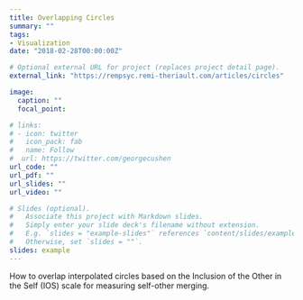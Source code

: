 ```yaml
---
title: Overlapping Circles
summary: ""
tags:
- Visualization
date: "2018-02-28T00:00:00Z"

# Optional external URL for project (replaces project detail page).
external_link: "https://rempsyc.remi-theriault.com/articles/circles"

image:
  caption: ""
  focal_point:

# links:
# - icon: twitter
#   icon_pack: fab
#   name: Follow
#  url: https://twitter.com/georgecushen
url_code: ""
url_pdf: ""
url_slides: ""
url_video: ""

# Slides (optional).
#   Associate this project with Markdown slides.
#   Simply enter your slide deck's filename without extension.
#   E.g. `slides = "example-slides"` references `content/slides/example-slides.md`.
#   Otherwise, set `slides = ""`.
slides: example
---
```


How to overlap interpolated circles based on the Inclusion of the Other in the Self (IOS) scale for measuring self-other merging.

